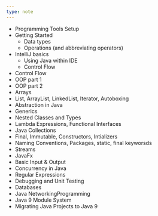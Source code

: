 ```yaml
---
type: note
---
```

- Programming Tools Setup
- Getting Started
	- Data types
	- Operations (and abbreviating operators)
- IntelliJ basics
	- Using Java within IDE
	- Control Flow
- Control Flow
- OOP part 1
- OOP part 2
- Arrays
- List, ArrayList, LinkedList, Iterator, Autoboxing
- Abstraction in Java
- Generics
- Nested Classes and Types
- Lambda Expressions, Functional Interfaces
- Java Collections
- Final, Immutable, Constructors, Intializers
- Naming Conventions, Packages, static, final keyworsds
- Streams
- JavaFx
- Basic Input & Output
- Concurrency in Java
- Regular Expressions
- Debugging and Unit Testing
- Databases
- Java NetworkingProgramming
- Java 9 Module System
- Migrating Java Projects to Java 9